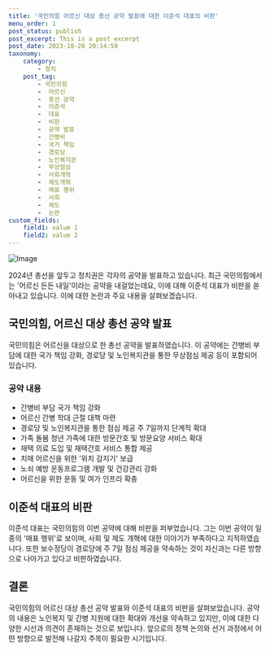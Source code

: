 ```yaml
---
title: '국민의힘 어르신 대상 총선 공약 발표에 대한 이준석 대표의 비판'
menu_order: 1
post_status: publish
post_excerpt: This is a post excerpt
post_date: 2023-10-20 20:14:59
taxonomy:
    category:
        - 정치
    post_tag:
        - 국민의힘
        -  어르신
        -  총선 공약
        -  이준석
        -  대표
        -  비판
        -  공약 발표
        -  간병비
        -  국가 책임
        -  경로당
        -  노인복지관
        -  무상점심
        -  사회개혁
        -  제도개혁
        -  매표 행위
        -  사회
        -  제도
        -  논란
custom_fields:
    field1: value 1
    field2: value 2
---
```


![Image](https://imgnews.pstatic.net/image/003/2024/02/06/NISI20240204_0001473970_web_20240204181518_20240206181412658.jpg?type=w647)


2024년 총선을 앞두고 정치권은 각자의 공약을 발표하고 있습니다. 최근 국민의힘에서는 '어르신 든든 내일'이라는 공약을 내걸었는데요, 이에 대해 이준석 대표가 비판을 쏟아내고 있습니다. 이에 대한 논란과 주요 내용을 살펴보겠습니다.

## 국민의힘, 어르신 대상 총선 공약 발표
국민의힘은 어르신을 대상으로 한 총선 공약을 발표하였습니다. 이 공약에는 간병비 부담에 대한 국가 책임 강화, 경로당 및 노인복지관을 통한 무상점심 제공 등이 포함되어 있습니다.

### 공약 내용
- 간병비 부담 국가 책임 강화
- 어르신 간병 학대 근절 대책 마련
- 경로당 및 노인복지관을 통한 점심 제공 주 7일까지 단계적 확대
- 가족 돌봄 청년 가족에 대한 방문간호 및 방문요양 서비스 확대
- 재택 의료 도입 및 재택간호 서비스 통합 제공
- 치매 어르신을 위한 '위치 감지기' 보급
- 노쇠 예방 운동프로그램 개발 및 건강관리 강화
- 어르신을 위한 운동 및 여가 인프라 확충

## 이준석 대표의 비판
이준석 대표는 국민의힘의 이번 공약에 대해 비판을 퍼부었습니다. 그는 이번 공약이 일종의 '매표 행위'로 보이며, 사회 및 제도 개혁에 대한 이야기가 부족하다고 지적하였습니다. 또한 보수정당이 경로당에 주 7일 점심 제공을 약속하는 것이 자신과는 다른 방향으로 나아가고 있다고 비판하였습니다.

## 결론
국민의힘의 어르신 대상 총선 공약 발표와 이준석 대표의 비판을 살펴보았습니다. 공약의 내용은 노인복지 및 간병 지원에 대한 확대와 개선을 약속하고 있지만, 이에 대한 다양한 시선과 의견이 존재하는 것으로 보입니다. 앞으로의 정책 논의와 선거 과정에서 어떤 방향으로 발전해 나갈지 주목이 필요한 시기입니다.

